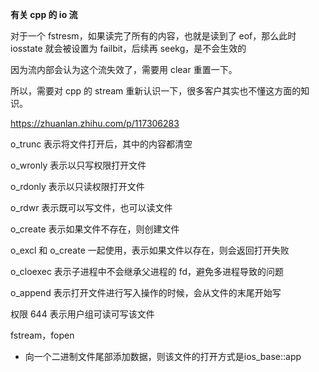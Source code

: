 **有关 cpp 的 io 流**



对于一个 fstresm，如果读完了所有的内容，也就是读到了 eof，那么此时 iosstate 就会被设置为 failbit，后续再 seekg，是不会生效的

因为流内部会认为这个流失效了，需要用 clear 重置一下。



所以，需要对 cpp 的 stream 重新认识一下，很多客户其实也不懂这方面的知识。

https://zhuanlan.zhihu.com/p/117306283



o_trunc 表示将文件打开后，其中的内容都清空

o_wronly 表示以只写权限打开文件

o_rdonly 表示以只读权限打开文件

o_rdwr 表示既可以写文件，也可以读文件

o_create 表示如果文件不存在，则创建文件

o_excl 和 o_create 一起使用，表示如果文件以存在，则会返回打开失败

o_cloexec 表示子进程中不会继承父进程的 fd，避免多进程导致的问题

o_append 表示打开文件进行写入操作的时候，会从文件的末尾开始写

权限 644 表示用户组可读可写该文件



fstream，fopen

- 向一个二进制文件尾部添加数据，则该文件的打开方式是ios_base::app

